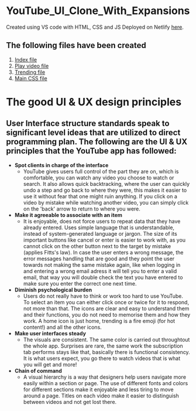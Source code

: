 # YouTube_UI_Clone_With_Expansions
Created using VS code with HTML, CSS and JS
Deployed on Netlify [here](https://youtube-ui-clone-with-expansions.netlify.app).

## The following files have been created
1. [Index file](index.html)
2. [Play video file](playvideo.html)
3. [Trending file](trending.html)
4. [Main CSS file](main.css)

# The good UI & UX design principles

## User Interface structure standards speak to significant level ideas that are utilized to direct programming plan. The following are the UI & UX principles that the YouTube app has followed:
- **Spot clients in charge of the interface**
  - YouTube gives users full control of the part they are on, which is comfortable, you can watch any video you choose to watch or search. It also allows quick backtracking, where     the user can quickly undo a step and go back to where they were, this makes it easier to use it without fear that one might ruin anything. If you click on a video by mistake       while watching another video, you can simply click on the 'back' arrow to return to where you were.
- **Make it agreeable to associate with an item** 
  - It is enjoyable, does not force users to repeat data that they have already entered. Uses simple language that is understandable, instead of system-generated language or jargon. The size of its important buttons like cancel or enter is easier to work with, as you cannot click on the other button next to the target by mistake (applies Fitts's law). In case the user enters a wrong message, the error messages handling that are good and they point the user towards not making the same mistake again, like when logging in and      entering a wrong email adress it will tell you to enter a valid email, that way you will double check the text you have entered to make sure you enter the correct one next time.
- **Diminish psychological burden** 
  - Users do not really have to think or work too hard to use YouTube. To select an item you can either click once or twice for it to respond, not more than that. The icons are       clear and easy to understand them and their functions, you do not need to memorise them and how they work. A home icon is just home, trending is a fire emoji (for hot             content!) and all the other icons.  
- **Make user interfaces steady**
  - The visuals are consistent. The same color is carried out throughtout the whole app. Surprises are rare, the same work the subscription tab performs stays like that, basically     there is functional consistency. It is what users expect, you go there to watch videos that is what you will get and more!
- **Chain of command**
  - A visual hierarchy is a way that designers help users navigate more easily within a section or page. The use of different fonts and colors for different sections make it           enjoyable and less tiring to move around a page. Titles on each video make it easier to distinguish between videos and not get lost there.

  
